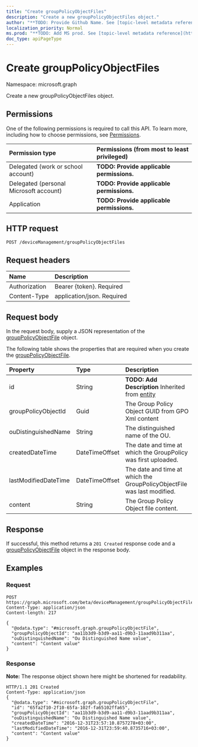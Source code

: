 ```yaml
---
title: "Create groupPolicyObjectFiles"
description: "Create a new groupPolicyObjectFiles object."
author: "**TODO: Provide Github Name. See [topic-level metadata reference](https://msgo.azurewebsites.net/add/document/guidelines/metadata.html#topic-level-metadata)**"
localization_priority: Normal
ms.prod: "**TODO: Add MS prod. See [topic-level metadata reference](https://msgo.azurewebsites.net/add/document/guidelines/metadata.html#topic-level-metadata)**"
doc_type: apiPageType
---
```


# Create groupPolicyObjectFiles

Namespace: microsoft.graph

Create a new groupPolicyObjectFiles object.

## Permissions
One of the following permissions is required to call this API. To learn more, including how to choose permissions, see [Permissions](/concepts/permissions-reference.md).

|Permission type|Permissions (from most to least privileged)|
|:---|:---|
|Delegated (work or school account)|**TODO: Provide applicable permissions.**|
|Delegated (personal Microsoft account)|**TODO: Provide applicable permissions.**|
|Application|**TODO: Provide applicable permissions.**|

## HTTP request
<!-- {
  "blockType": "ignored"
}
-->
``` http
POST /deviceManagement/groupPolicyObjectFiles
```

## Request headers
|Name|Description|
|:---|:---|
|Authorization|Bearer {token}. Required|
|Content-Type|application/json. Required|

## Request body
In the request body, supply a JSON representation of the [groupPolicyObjectFile](../resources/grouppolicyobjectfile.md) object.

The following table shows the properties that are required when you create the [groupPolicyObjectFile](../resources/grouppolicyobjectfile.md).

|Property|Type|Description|
|:---|:---|:---|
|id|String|**TODO: Add Description** Inherited from [entity](../resources/entity.md)|
|groupPolicyObjectId|Guid|The Group Policy Object GUID from GPO Xml content|
|ouDistinguishedName|String|The distinguished name of the OU.|
|createdDateTime|DateTimeOffset|The date and time at which the GroupPolicy was first uploaded.|
|lastModifiedDateTime|DateTimeOffset|The date and time at which the GroupPolicyObjectFile was last modified.|
|content|String|The Group Policy Object file content.|



## Response
If successful, this method returns a `201 Created` response code and a [groupPolicyObjectFile](../resources/grouppolicyobjectfile.md) object in the response body.

## Examples

### Request
<!-- {
  "blockType": "request",
  "name": "create_grouppolicyobjectfile_from_"
}
-->
``` http
POST https://graph.microsoft.com/beta/deviceManagement/groupPolicyObjectFiles
Content-Type: application/json
Content-length: 217

{
  "@odata.type": "#microsoft.graph.groupPolicyObjectFile",
  "groupPolicyObjectId": "aa11b3d9-b3d9-aa11-d9b3-11aad9b311aa",
  "ouDistinguishedName": "Ou Distinguished Name value",
  "content": "Content value"
}
```

### Response
**Note:** The response object shown here might be shortened for readability.
<!-- {
  "blockType": "response",
  "truncated": true,
  "@odata.type": "microsoft.graph.grouppolicyobjectfile"
}
-->
``` http
HTTP/1.1 201 Created
Content-Type: application/json
{
  "@odata.type": "#microsoft.graph.groupPolicyObjectFile",
  "id": "65fa2f10-2f10-65fa-102f-fa65102ffa65",
  "groupPolicyObjectId": "aa11b3d9-b3d9-aa11-d9b3-11aad9b311aa",
  "ouDistinguishedName": "Ou Distinguished Name value",
  "createdDateTime": "2016-12-31T23:57:10.8757278+03:00",
  "lastModifiedDateTime": "2016-12-31T23:59:40.8735716+03:00",
  "content": "Content value"
}
```

